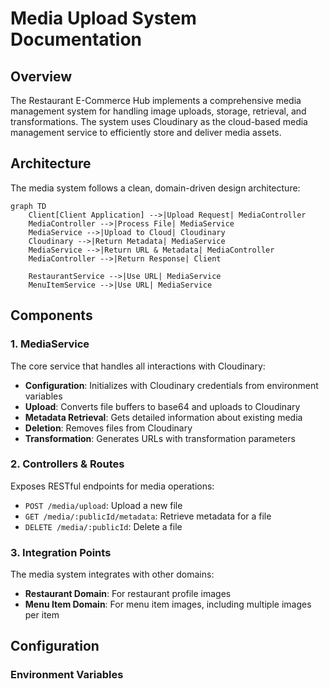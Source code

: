 # Media Upload System Documentation

## Overview

The Restaurant E-Commerce Hub implements a comprehensive media management system for handling image uploads, storage, retrieval, and transformations. The system uses Cloudinary as the cloud-based media management service to efficiently store and deliver media assets.

## Architecture

The media system follows a clean, domain-driven design architecture:

```mermaid
graph TD
    Client[Client Application] -->|Upload Request| MediaController
    MediaController -->|Process File| MediaService
    MediaService -->|Upload to Cloud| Cloudinary
    Cloudinary -->|Return Metadata| MediaService
    MediaService -->|Return URL & Metadata| MediaController
    MediaController -->|Return Response| Client

    RestaurantService -->|Use URL| MediaService
    MenuItemService -->|Use URL| MediaService
```

## Components

### 1. MediaService

The core service that handles all interactions with Cloudinary:

- **Configuration**: Initializes with Cloudinary credentials from environment variables
- **Upload**: Converts file buffers to base64 and uploads to Cloudinary
- **Metadata Retrieval**: Gets detailed information about existing media
- **Deletion**: Removes files from Cloudinary
- **Transformation**: Generates URLs with transformation parameters

### 2. Controllers & Routes

Exposes RESTful endpoints for media operations:

- `POST /media/upload`: Upload a new file
- `GET /media/:publicId/metadata`: Retrieve metadata for a file
- `DELETE /media/:publicId`: Delete a file

### 3. Integration Points

The media system integrates with other domains:

- **Restaurant Domain**: For restaurant profile images
- **Menu Item Domain**: For menu item images, including multiple images per item

## Configuration

### Environment Variables
